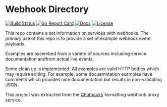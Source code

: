# Webhook Directory

[![Build Status][build-status-svg]][build-status-url]
[![Go Report Card][goreport-svg]][goreport-url]
[![Docs][docs-godoc-svg]][docs-godoc-url]
[![License][license-svg]][license-url]

This repo contains a set information on services with webhooks. The primary use of this repo is to provide a set of example webhook event payloads.

Examples are assembed from a variety of sources including service documentation andfrom actual live events.

Some clean up is implemented. All examples are valid HTTP bodies which may require editing. For example, some docuemntation examples have comments which provides nice documentation but results in non-validating JSON.

This project was extracted from the [Chathooks](https://github.com/grokify/chathooks) formatting webhook proxy service.

 [build-status-svg]: https://github.com/grokify/gowebhooks/workflows/go%20build/badge.svg
 [build-status-url]: https://github.com/grokify/gowebhooks/actions
 [coverage-status-svg]: https://coveralls.io/repos/grokify/gowebhooks/badge.svg?branch=master
 [coverage-status-url]: https://coveralls.io/r/grokify/gowebhooks?branch=master
 [goreport-svg]: https://goreportcard.com/badge/github.com/grokify/gowebhooks
 [goreport-url]: https://goreportcard.com/report/github.com/grokify/gowebhooks
 [codeclimate-status-svg]: https://codeclimate.com/github/grokify/gowebhooks/badges/gpa.svg
 [codeclimate-status-url]: https://codeclimate.com/github/grokify/gowebhooks
 [docs-godoc-svg]: https://pkg.go.dev/badge/github.com/grokify/gowebhooks
 [docs-godoc-url]: https://pkg.go.dev/github.com/grokify/gowebhooks
 [license-svg]: https://img.shields.io/badge/license-MIT-blue.svg
 [license-url]: https://github.com/grokify/gowebhooks/blob/master/LICENSE

